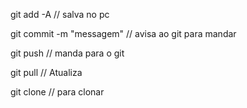 git add -A // salva no pc


git commit -m "messagem" // avisa ao git para mandar


git push // manda para o git



git pull // Atualiza


git clone // para clonar 
